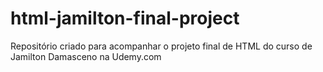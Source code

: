 # html-jamilton-final-project
Repositório criado para acompanhar o projeto final de HTML do curso de Jamilton Damasceno na Udemy.com
